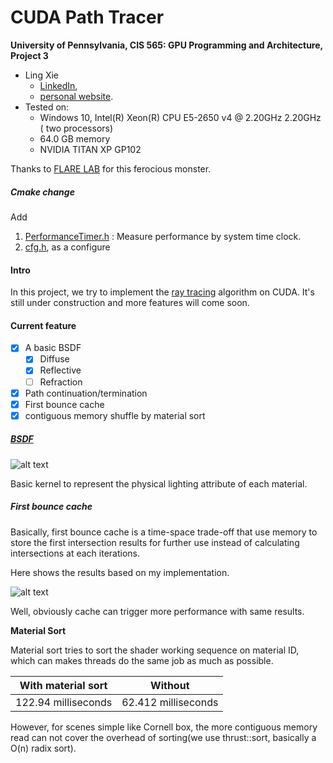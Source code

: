 CUDA Path Tracer
================

**University of Pennsylvania, CIS 565: GPU Programming and Architecture, Project 3**

* Ling Xie
  * [LinkedIn](https://www.linkedin.com/in/ling-xie-94b939182/), 
  * [personal website](https://jack12xl.netlify.app).
* Tested on: 
  * Windows 10, Intel(R) Xeon(R) CPU E5-2650 v4 @ 2.20GHz 2.20GHz ( two processors) 
  * 64.0 GB memory
  * NVIDIA TITAN XP GP102

Thanks to [FLARE LAB](http://faculty.sist.shanghaitech.edu.cn/faculty/liuxp/flare/index.html) for this ferocious monster.

##### Cmake change

Add 

1. [PerformanceTimer.h](https://github.com/Jack12xl/Project2-Stream-Compaction/blob/master/src/csvfile.hpp) : Measure performance by system time clock. 
2. [cfg.h](https://github.com/Jack12xl/Project2-Stream-Compaction/blob/master/stream_compaction/radixSort.h),  as a configure

#### Intro

In this project, we try to implement the [ray tracing]() algorithm on CUDA. It's still under construction and more features will come soon.

#### Current feature

- [x] A basic BSDF 
  - [x]  Diffuse
  - [x] Reflective
  - [ ] Refraction
- [x] Path continuation/termination
- [x] First bounce cache
- [x] contiguous memory shuffle by material sort

##### [BSDF]()

![alt text](https://github.com/Jack12xl/Project1-CUDA-Flocking/blob/master/images/demo_2.gif)

Basic kernel to represent the physical lighting attribute of each material.

##### First bounce cache

Basically, first bounce cache is a time-space trade-off that use memory to store the first intersection results for further use  instead of calculating intersections at each iterations.

Here shows the results based on my implementation.

![alt text](https://github.com/Jack12xl/Project1-CUDA-Flocking/blob/master/images/demo_2.gif)

Well, obviously cache can trigger more performance with same results.

**Material Sort**

Material sort tries to sort the shader working sequence on material ID, which can makes threads do the same job as much as possible. 

| With material sort  | Without             |
| ------------------- | ------------------- |
| 122.94 milliseconds | 62.412 milliseconds |

However, for scenes simple like Cornell box, the more contiguous memory read can not cover the overhead of sorting(we use thrust::sort, basically a O(n) radix sort). 